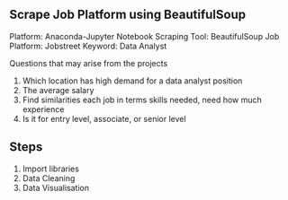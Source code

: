 ## Scrape Job Platform using BeautifulSoup

Platform: Anaconda-Jupyter Notebook
Scraping Tool: BeautifulSoup
Job Platform: Jobstreet
Keyword: Data Analyst

Questions that may arise from the projects
1) Which location has high demand for a data analyst position
2) The average salary
3) Find similarities each job in terms skills needed, need how much experience
4) Is it for entry level, associate, or senior level

## Steps
1) Import libraries <br>
2) Data Cleaning
3) Data Visualisation

